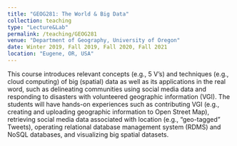 ```yaml
---
title: "GEOG281: The World & Big Data"
collection: teaching
type: "Lecture&Lab"
permalink: /teaching/GEOG281
venue: "Department of Geography, University of Oregon"
date: Winter 2019, Fall 2019, Fall 2020, Fall 2021
location: "Eugene, OR, USA"
---
```


This course introduces relevant concepts (e.g., 5 V’s) and techniques (e.g., cloud computing) of big (spatial) data as well as its applications in the real word, such as delineating communities using social media data and responding to disasters with volunteered geographic information (VGI). The students will have hands-on experiences such as contributing VGI (e.g., creating and uploading geographic information to Open Street Map), retrieving social media data associated with location (e.g., “geo-tagged” Tweets), operating relational database management system (RDMS) and NoSQL databases, and visualizing big spatial datasets.

